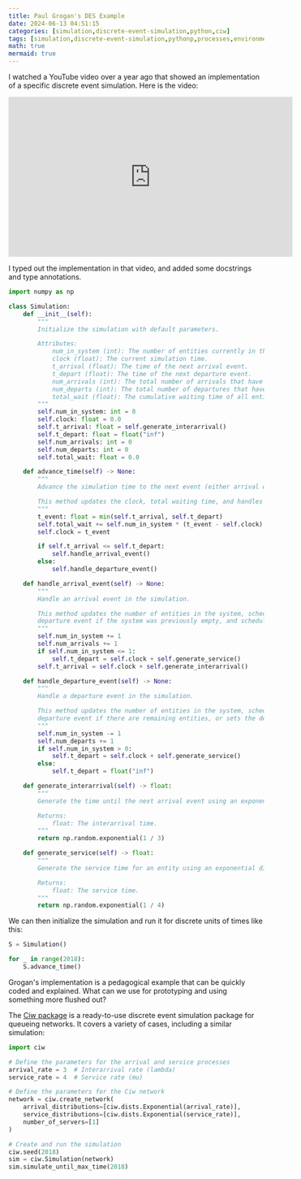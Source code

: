 ```yaml
---
title: Paul Grogan's DES Example
date: 2024-06-13 04:51:15
categories: [simulation,discrete-event-simulation,python,ciw]
tags: [simulation,discrete-event-simulation,pythonp,processes,environment,python,queueing-network,queueing-theory,event-based-simulation,random-variables,exponential-distribution,youtube]
math: true
mermaid: true
---
```


I watched a YouTube video over a year ago that showed an implementation of a specific discrete event simulation. Here is the video:

<iframe width="560" height="315" src="https://www.youtube.com/embed/oJyf8Q0KLRY?si=-xRxMyPWZn8guR6x" title="YouTube video player" frameborder="0" allow="accelerometer; autoplay; clipboard-write; encrypted-media; gyroscope; picture-in-picture; web-share" referrerpolicy="strict-origin-when-cross-origin" allowfullscreen></iframe>

I typed out the implementation in that video, and added some docstrings and type annotations.

```python
import numpy as np

class Simulation:
    def __init__(self):
        """
        Initialize the simulation with default parameters.

        Attributes:
            num_in_system (int): The number of entities currently in the system.
            clock (float): The current simulation time.
            t_arrival (float): The time of the next arrival event.
            t_depart (float): The time of the next departure event.
            num_arrivals (int): The total number of arrivals that have occurred.
            num_departs (int): The total number of departures that have occurred.
            total_wait (float): The cumulative waiting time of all entities.
        """
        self.num_in_system: int = 0
        self.clock: float = 0.0
        self.t_arrival: float = self.generate_interarrival()
        self.t_depart: float = float("inf")
        self.num_arrivals: int = 0
        self.num_departs: int = 0
        self.total_wait: float = 0.0

    def advance_time(self) -> None:
        """
        Advance the simulation time to the next event (either arrival or departure).

        This method updates the clock, total waiting time, and handles the next event.
        """
        t_event: float = min(self.t_arrival, self.t_depart)
        self.total_wait += self.num_in_system * (t_event - self.clock)
        self.clock = t_event

        if self.t_arrival <= self.t_depart:
            self.handle_arrival_event()
        else:
            self.handle_departure_event()

    def handle_arrival_event(self) -> None:
        """
        Handle an arrival event in the simulation.

        This method updates the number of entities in the system, schedules the next
        departure event if the system was previously empty, and schedules the next arrival event.
        """
        self.num_in_system += 1
        self.num_arrivals += 1
        if self.num_in_system <= 1:
            self.t_depart = self.clock + self.generate_service()
        self.t_arrival = self.clock + self.generate_interarrival()

    def handle_departure_event(self) -> None:
        """
        Handle a departure event in the simulation.

        This method updates the number of entities in the system, schedules the next
        departure event if there are remaining entities, or sets the departure time to infinity if empty.
        """
        self.num_in_system -= 1
        self.num_departs += 1
        if self.num_in_system > 0:
            self.t_depart = self.clock + self.generate_service()
        else:
            self.t_depart = float("inf")

    def generate_interarrival(self) -> float:
        """
        Generate the time until the next arrival event using an exponential distribution.

        Returns:
            float: The interarrival time.
        """
        return np.random.exponential(1 / 3)

    def generate_service(self) -> float:
        """
        Generate the service time for an entity using an exponential distribution.

        Returns:
            float: The service time.
        """
        return np.random.exponential(1 / 4)
```

We can then initialize the simulation and run it for discrete units of times like this:

```python
S = Simulation()

for _ in range(2018):
    S.advance_time()
```

Grogan's implementation is a pedagogical example that can be quickly coded and explained. What can we use for prototyping and using something more flushed out?

The [Ciw package](https://ciw.readthedocs.io/en/latest/) is a ready-to-use discrete event simulation package for queueing networks. It covers a variety of cases, including a similar simulation:

```python
import ciw

# Define the parameters for the arrival and service processes
arrival_rate = 3  # Interarrival rate (lambda)
service_rate = 4  # Service rate (mu)

# Define the parameters for the Ciw network
network = ciw.create_network(
    arrival_distributions=[ciw.dists.Exponential(arrival_rate)],
    service_distributions=[ciw.dists.Exponential(service_rate)],
    number_of_servers=[1]
)

# Create and run the simulation
ciw.seed(2018)
sim = ciw.Simulation(network)
sim.simulate_until_max_time(2018)
```
